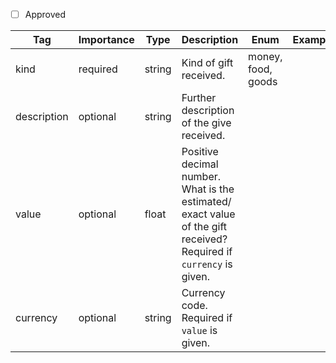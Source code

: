 - [ ] Approved


| Tag         | Importance  | Type    | Description                                                        | Enum                        | Example |
|-------------|-------------|---------|--------------------------------------------------------------------|-----------------------------|---------|
| kind        | required | string  | Kind of gift received.                          | money, food, goods          |         |
| description | optional | string  | Further description of the give received.                          |                             |         |
| value       | optional | float   | Positive decimal number. What is the estimated/ exact value of the gift received? Required if `currency` is given. |                             |         |
| currency    | optional | string  | Currency code. Required if `value` is given. |                                                  |                             |         |
